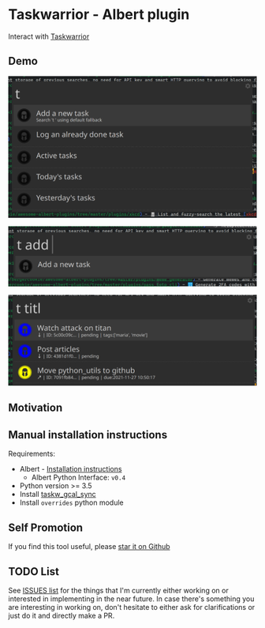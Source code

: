 # Taskwarrior - Albert plugin

Interact with [Taskwarrior](https://taskwarrior.org/)

## Demo

![img0](misc/img0.png)

![img1](misc/img1.png)

![img2](misc/img2.png)

## Motivation

## Manual installation instructions

Requirements:

- Albert - [Installation instructions](https://albertlauncher.github.io/docs/installing/)
  - Albert Python Interface: `v0.4`
- Python version >= 3.5
- Install [taskw_gcal_sync](https://github.com/bergercookie/taskw_gcal_sync)
- Install `overrides` python module

## Self Promotion

If you find this tool useful, please [star it on
Github](https://github.com/bergercookie/taskwarrior-albert-plugin)

## TODO List

See [ISSUES list](https://github.com/bergercookie/taskwarrior-albert-plugin/issues) for the things
that I'm currently either working on or interested in implementing in the near
future. In case there's something you are interesting in working on, don't
hesitate to either ask for clarifications or just do it and directly make a PR.
